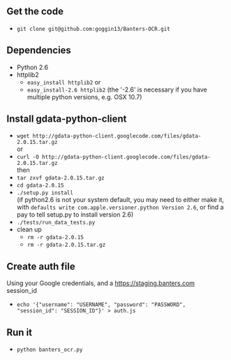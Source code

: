 ## Get the code
* `git clone git@github.com:goggin13/Banters-OCR.git`

## Dependencies
* Python 2.6  
* httplib2  
  * `easy_install httplib2` or
  * `easy_install-2.6 httplib2` (the '-2.6' is necessary if you have multiple python versions, e.g. OSX 10.7)  

## Install gdata-python-client  
* `wget http://gdata-python-client.googlecode.com/files/gdata-2.0.15.tar.gz`  
or  
* `curl -O http://gdata-python-client.googlecode.com/files/gdata-2.0.15.tar.gz`  
then  
* `tar zxvf gdata-2.0.15.tar.gz`  
* `cd gdata-2.0.15`  
* `./setup.py install`  
  (if python2.6 is not your system default, you may need to either make it, with `defaults write com.apple.versioner.python Version 2.6`, or find a pay to tell setup.py to install version 2.6)
* `./tests/run_data_tests.py`  
* clean up
  * `rm -r gdata-2.0.15`
  * `rm -r gdata-2.0.15.tar.gz`  

## Create auth file
Using your Google credentials, and a https://staging.banters.com session_id  
* `echo '{"username": "USERNAME", "password": "PASSWORD", "session_id": "SESSION_ID"}' > auth.js`  

## Run it
* `python banters_ocr.py`
